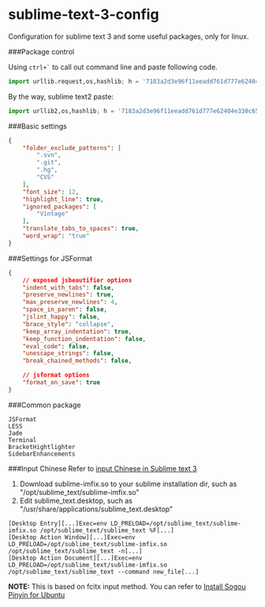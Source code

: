 sublime-text-3-config
=====================

Configuration for sublime text 3 and some useful packages, only for linux.

###Package control

Using ``` ctrl+` ``` to call out command line and paste following code.
```python
import urllib.request,os,hashlib; h = '7183a2d3e96f11eeadd761d777e62404e330c659d4bb41d3bdf022e94cab3cd0'; pf = 'Package Control.sublime-package'; ipp = sublime.installed_packages_path(); urllib.request.install_opener( urllib.request.build_opener( urllib.request.ProxyHandler()) ); by = urllib.request.urlopen( 'http://sublime.wbond.net/' + pf.replace(' ', '%20')).read(); dh = hashlib.sha256(by).hexdigest(); print('Error validating download (got %s instead of %s), please try manual install' % (dh, h)) if dh != h else open(os.path.join( ipp, pf), 'wb' ).write(by) 
```
By the way, sublime text2 paste:
```python
import urllib2,os,hashlib; h = '7183a2d3e96f11eeadd761d777e62404e330c659d4bb41d3bdf022e94cab3cd0'; pf = 'Package Control.sublime-package'; ipp = sublime.installed_packages_path(); os.makedirs( ipp ) if not os.path.exists(ipp) else None; urllib2.install_opener( urllib2.build_opener( urllib2.ProxyHandler()) ); by = urllib2.urlopen( 'http://sublime.wbond.net/' + pf.replace(' ', '%20')).read(); dh = hashlib.sha256(by).hexdigest(); open( os.path.join( ipp, pf), 'wb' ).write(by) if dh == h else None; print('Error validating download (got %s instead of %s), please try manual install' % (dh, h) if dh != h else 'Please restart Sublime Text to finish installation') 
```

###Basic settings

```json
{
    "folder_exclude_patterns": [
        ".svn",
        ".git",
        ".hg",
        "CVS"
    ],
    "font_size": 12,
    "highlight_line": true,
    "ignored_packages": [
        "Vintage"
    ],
    "translate_tabs_to_spaces": true,
    "word_wrap": "true"
}
```

###Settings for JSFormat

```json
{
    // exposed jsbeautifier options
    "indent_with_tabs": false,
    "preserve_newlines": true,
    "max_preserve_newlines": 4,
    "space_in_paren": false,
    "jslint_happy": false,
    "brace_style": "collapse",
    "keep_array_indentation": true,
    "keep_function_indentation": false,
    "eval_code": false,
    "unescape_strings": false,
    "break_chained_methods": false,

    // jsformat options
    "format_on_save": true
}
```

###Common package

```text
JSFormat
LESS
Jade
Terminal
BracketHightlighter
SidebarEnhancements
```

###Input Chinese
Refer to [input Chinese in Sublime text 3](http://learninginfree.blogspot.com/2013/11/sublime-text-3-ubuntu.html)

1. Download sublime-imfix.so to your sublime installation dir, such as "/opt/sublime_text/sublime-imfix.so"
2. Edit sublime_text.desktop, such as "/usr/share/applications/sublime_text.desktop"

```
[Desktop Entry][...]Exec=env LD_PRELOAD=/opt/sublime_text/sublime-imfix.so /opt/sublime_text/sublime_text %F[...] 
[Desktop Action Window][...]Exec=env LD_PRELOAD=/opt/sublime_text/sublime-imfix.so /opt/sublime_text/sublime_text -n[...] 
[Desktop Action Document][...]Exec=env LD_PRELOAD=/opt/sublime_text/sublime-imfix.so /opt/sublime_text/sublime_text --command new_file[...]
```

<strong>NOTE:</strong> This is based on fcitx input method. You can refer to [Install Sogou Pinyin for Ubuntu](http://7071976.blog.51cto.com/7061976/1243471)
